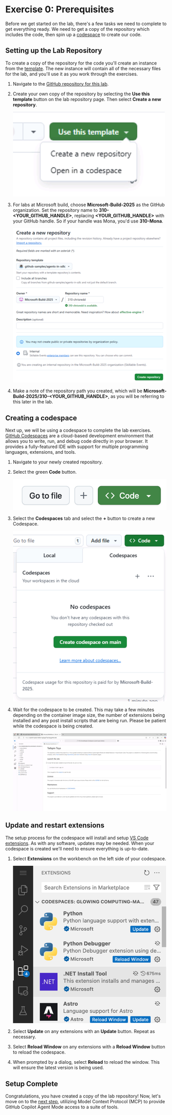 # Exercise 0: Prerequisites

Before we get started on the lab, there's a few tasks we need to complete to get everything ready. We need to get a copy of the repository which includes the code, then spin up a [codespace](https://github.com/features/codespaces) to create our code.

## Setting up the Lab Repository

To create a copy of the repository for the code you'll create an instance from the [template](https://docs.github.com/en/repositories/creating-and-managing-repositories/creating-a-template-repository). The new instance will contain all of the necessary files for the lab, and you'll use it as you work through the exercises. 

1. Navigate to the [GitHub repository for this lab](https://github.com/github-samples/agents-in-sdlc).
2. Create your own copy of the repository by selecting the **Use this template** button on the lab repository page. Then select **Create a new repository**.

    ![Use this template button](images/use-template.png)

3. For labs at Microsoft build, choose **Microsoft-Build-2025** as the GitHub organization. Set the repository name to **310-<YOUR_GITHUB_HANDLE>**, replacing **<YOUR_GITHUB_HANDLE>** with your GitHub handle. So if your handle was Mona, you'd use **310-Mona**.

    ![Input the repository template settings](images/repository-template-settings.png)

4. Make a note of the repository path you created, which will be **Microsoft-Build-2025/310-<YOUR_GITHUB_HANDLE>**, as you will be referring to this later in the lab.

## Creating a codespace

Next up, we will be using a codespace to complete the lab exercises. [GitHub Codespaces](https://github.com/features/codespaces) are a cloud-based development environment that allows you to write, run, and debug code directly in your browser. It provides a fully-featured IDE with support for multiple programming languages, extensions, and tools.

1. Navigate to your newly created repository.
2. Select the green **Code** button.

    ![Select the Code button](images/code-button.png)

3. Select the **Codespaces** tab and select the **+** button to create a new Codespace.

    ![Create a new codespace](images/create-codespace.png)

4. Wait for the codespace to be created. This may take a few minutes depending on the container image size, the number of extensions being installed and any post install scripts that are being run. Please be patient while the codespace is being created.

    ![Screenshot showing the codespace when ready](images/codespace-startup.png)

## Update and restart extensions

The setup process for the codespace will install and setup [VS Code extensions](https://code.visualstudio.com/docs/configure/extensions/extension-marketplace). As with any software, updates may be needed. When your codespace is created we'll need to ensure everything is up-to-date.

1. Select **Extensions** on the workbench on the left side of your codespace.

    ![Screenshot of the extensions window with multiple extensions showing either Update or Reload Window buttons](images/extensions-updates.png)

2. Select **Update** on any extensions with an **Update** button. Repeat as necessary.
3. Select **Reload Window** on any extensions with a **Reload Window** button to reload the codespace.
4. When prompted by a dialog, select **Reload** to reload the window. This will ensure the latest version is being used.

## Setup Complete

Congratulations, you have created a copy of the lab repository! Now, let's move on to the [next step](./1-mcp.md), utilizing Model Context Protocol (MCP) to provide GitHub Copilot Agent Mode access to a suite of tools.
